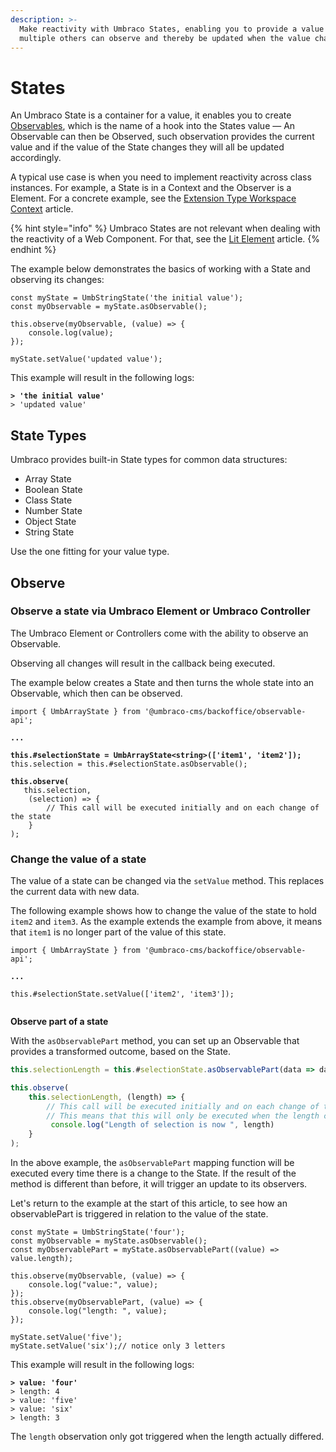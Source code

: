 ```yaml
---
description: >-
  Make reactivity with Umbraco States, enabling you to provide a value that
  multiple others can observe and thereby be updated when the value changes.
---
```


# States

An Umbraco State is a container for a value, it enables you to create [Observables](states.md#observables), which is the name of a hook into the States value — An Observable can then be Observed, such observation provides the current value and if the value of the State changes they will all be updated accordingly.

A typical use case is when you need to implement reactivity across class instances. For example, a State is in a Context and the Observer is a Element. For a concrete example, see the [Extension Type Workspace Context](../../extending-overview/extension-types/workspaces/workspace-context.md) article.

{% hint style="info" %}
Umbraco States are not relevant when dealing with the reactivity of a Web Component. For that, see the [Lit Element](../lit-element.md) article.
{% endhint %}

The example below demonstrates the basics of working with a State and observing its changes:

```
const myState = UmbStringState('the initial value');
const myObservable = myState.asObservable();

this.observe(myObservable, (value) => {
    console.log(value);
});

myState.setValue('updated value');
```

This example will result in the following logs:

<pre><code><strong>> 'the initial value'
</strong>> 'updated value'
</code></pre>

## State Types

Umbraco provides built-in State types for common data structures:

* Array State
* Boolean State
* Class State
* Number State
* Object State
* String State

Use the one fitting for your value type.

## Observe

### Observe a state via Umbraco Element or Umbraco Controller

The Umbraco Element or Controllers come with the ability to observe an Observable.

Observing all changes will result in the callback being executed.

The example below creates a State and then turns the whole state into an Observable, which then can be observed.

<pre class="language-typescript"><code class="lang-typescript">import { UmbArrayState } from '@umbraco-cms/backoffice/observable-api';

<strong>...
</strong>
<strong>this.#selectionState = UmbArrayState&#x3C;string>(['item1', 'item2']);
</strong>this.selection = this.#selectionState.asObservable();

<strong>this.observe(
</strong>	this.selection,
	(selection) => {
		// This call will be executed initially and on each change of the state
	}
);
</code></pre>

### Change the value of a state

The value of a state can be changed via the `setValue` method. This replaces the current data with new data.

The following example shows how to change the value of the state to hold `item2` and `item3`. As the example extends the example from above, it means that `item1` is no longer part of the value of this state.

<pre class="language-typescript"><code class="lang-typescript">import { UmbArrayState } from '@umbraco-cms/backoffice/observable-api';

<strong>...
</strong>
this.#selectionState.setValue(['item2', 'item3']);

</code></pre>

**Observe part of a state**

With the `asObservablePart` method, you can set up an Observable that provides a transformed outcome, based on the State.

```typescript
this.selectionLength = this.#selectionState.asObservablePart(data => data.length);

this.observe(
    this.selectionLength, (length) => {
        // This call will be executed initially and on each change of the specific value that this observer provides.
        // This means that this will only be executed when the length changes. Not if the value was replaced with a new value with the exact same length.
         console.log("Length of selection is now ", length)
    }
);
```

In the above example, the `asObservablePart` mapping function will be executed every time there is a change to the State. If the result of the method is different than before, it will trigger an update to its observers.

Let's return to the example at the start of this article, to see how an observablePart is triggered in relation to the value of the state.

```
const myState = UmbStringState('four');
const myObservable = myState.asObservable();
const myObservablePart = myState.asObservablePart((value) => value.length);

this.observe(myObservable, (value) => {
    console.log("value:", value);
});
this.observe(myObservablePart, (value) => {
    console.log("length: ", value);
});

myState.setValue('five');
myState.setValue('six');// notice only 3 letters
```

This example will result in the following logs:

<pre><code><strong>> value: 'four'
</strong>> length: 4
> value: 'five'
> value: 'six'
> length: 3
</code></pre>

The `length` observation only got triggered when the length actually differed.
